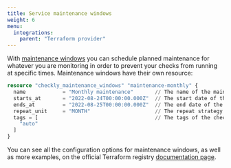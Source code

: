 ```yaml
---
title: Service maintenance windows
weight: 6
menu:
  integrations:
    parent: "Terraform provider"
---
```


With [maintenance windows](/docs/maintenance-windows/) you can schedule planned maintenance for whatever you are monitoring in order to prevent your checks from running at specific times. Maintenance windows have their own resource:

```terraform
resource "checkly_maintenance_windows" "maintenance-monthly" {
  name            = "Monthly maintenance"       // The name of the maintenance window
  starts_at       = "2022-08-24T00:00:00.000Z"  // The start date of the maintenance window
  ends_at         = "2022-08-25T00:00:00.000Z"  // The end date of the maintenance window
  repeat_unit     = "MONTH"                     // The repeat strategy for the maintenance window
  tags = [                                      // The tags of the checks and groups maintenance window should apply to
    "auto"
  ]
}
```

You can see all the configuration options for maintenance windows, as well as more examples, on the official Terraform registry [documentation page](https://registry.terraform.io/providers/checkly/checkly/latest/docs/resources/maintenance_windows).
